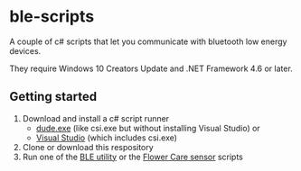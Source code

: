 # ble-scripts

A couple of c# scripts that let you communicate with bluetooth low energy devices.

They require Windows 10 Creators Update and .NET Framework 4.6 or later.

## Getting started

1. Download and install a c# script runner
	* <a href="https://github.com/adamralph/dude">dude.exe</a> (like csi.exe but without installing Visual Studio) or
	* <a href="https://www.visualstudio.com/vs/community/">Visual Studio</a> (which includes csi.exe)
2. Clone or download this respository
3. Run one of the <a href="Utilities">BLE utility</a> or the <a href="FlowerCare">Flower Care sensor</a> scripts
